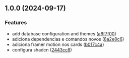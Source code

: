 ## 1.0.0 (2024-09-17)

### Features

* add database configuration and themes ([a6f7f00](https://github.com/jonabergamo/changelog-generator-gui/commit/a6f7f0025ba835851e0fe12a7ed52bfcea1a0331))
* adiciona dependencias e comandos novos ([8a2e8c6](https://github.com/jonabergamo/changelog-generator-gui/commit/8a2e8c6aefffaed6b3f305c2ffba64eec813a840))
* adiciona framer motion nos cards ([b017c4a](https://github.com/jonabergamo/changelog-generator-gui/commit/b017c4acd62a4ea28074c50554c932119e94fa6f))
* configura shadcn ([2443cc8](https://github.com/jonabergamo/changelog-generator-gui/commit/2443cc8964dc85c63c9c3e1e354785b702eadb95))
